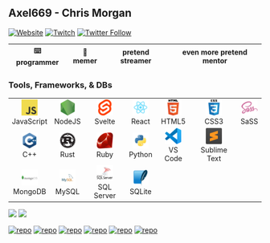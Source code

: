 ## Axel669 - Chris Morgan

<!-- images generated by https://shields.io/ -->
[![Website](https://img.shields.io/website?label=axel669.net&style=for-the-badge&up_color=seagreen&url=https%3A%2F%2Faxel669.net)](https://axel669.net)
[![Twitch](https://img.shields.io/twitch/status/axel669?color=teal&logo=twitch&logoColor=teal&style=for-the-badge)](https://twitch.tv/axel669)
[![Twitter Follow](https://img.shields.io/twitter/follow/axel669?color=00aaff&logo=twitter&style=for-the-badge)](https://twitter.com/intent/follow?original_referer=https%3A%2F%2Fgithub.com%2Faxel669&screen_name=axel669)

| ⌨️ programmer | 🦀 memer | pretend streamer | even more pretend mentor |
| --- | --- | --- | --- |

### Tools, Frameworks, & DBs

<!-- icons are from https://github.com/github/explore/tree/main/topics, commit 2dca03adcddd05cb232d56c1ed100544cd57e3f8 -->
<table>
    <tr>
        <td align="center">
            <img src="https://raw.githubusercontent.com/github/explore/2dca03adcddd05cb232d56c1ed100544cd57e3f8/topics/javascript/javascript.png" height="32px" />
            <br />
            JavaScript
        </td>
        <td align="center">
            <img src="https://raw.githubusercontent.com/github/explore/2dca03adcddd05cb232d56c1ed100544cd57e3f8/topics/nodejs/nodejs.png" height="32px" />
            <br />
            NodeJS
        </td>
        <td align="center">
            <img src="https://raw.githubusercontent.com/github/explore/2dca03adcddd05cb232d56c1ed100544cd57e3f8/topics/svelte/svelte.png" height="32px" />
            <br />
            Svelte
        </td>
        <td align="center">
            <img src="https://raw.githubusercontent.com/github/explore/2dca03adcddd05cb232d56c1ed100544cd57e3f8/topics/react/react.png" height="32px" />
            <br />
            React
        </td>
        <td align="center">
            <img src="https://raw.githubusercontent.com/github/explore/2dca03adcddd05cb232d56c1ed100544cd57e3f8/topics/html/html.png" height="32px" />
            <br />
            HTML5
        </td>
        <td align="center">
            <img src="https://raw.githubusercontent.com/github/explore/2dca03adcddd05cb232d56c1ed100544cd57e3f8/topics/css/css.png" height="32px" />
            <br />
            CSS3
        </td>
        <td align="center">
            <img src="https://raw.githubusercontent.com/github/explore/2dca03adcddd05cb232d56c1ed100544cd57e3f8/topics/sass/sass.png" height="32px" />
            <br />
            SaSS
        </td>
    </tr>
    <tr>
        <td align="center">
            <img src="https://raw.githubusercontent.com/github/explore/2dca03adcddd05cb232d56c1ed100544cd57e3f8/topics/cpp/cpp.png" height="32px" />
            <br />
            C++
        </td>
        <td align="center">
            <img src="https://raw.githubusercontent.com/github/explore/2dca03adcddd05cb232d56c1ed100544cd57e3f8/topics/rust/rust.png" height="32px" />
            <br />
            Rust
        </td>
        <td align="center">
            <img src="https://raw.githubusercontent.com/github/explore/2dca03adcddd05cb232d56c1ed100544cd57e3f8/topics/ruby/ruby.png" height="32px" />
            <br />
            Ruby
        </td>
        <td align="center">
            <img src="https://raw.githubusercontent.com/github/explore/2dca03adcddd05cb232d56c1ed100544cd57e3f8/topics/python/python.png" height="32px" />
            <br />
            Python
        </td>
        <td align="center">
            <img src="https://raw.githubusercontent.com/github/explore/2dca03adcddd05cb232d56c1ed100544cd57e3f8/topics/visual-studio-code/visual-studio-code.png" height="32px" />
            <br />
            VS Code
        </td>
        <td align="center">
            <img src="https://raw.githubusercontent.com/github/explore/2dca03adcddd05cb232d56c1ed100544cd57e3f8/topics/sublime-text/sublime-text.png" height="32px" />
            <br />
            Sublime Text
        </td>
    </tr>
    <tr>
        <td align="center">
            <img src="https://raw.githubusercontent.com/github/explore/2dca03adcddd05cb232d56c1ed100544cd57e3f8/topics/mongodb/mongodb.png" height="32px" />
            <br />
            MongoDB
        </td>
        <td align="center">
            <img src="https://raw.githubusercontent.com/github/explore/2dca03adcddd05cb232d56c1ed100544cd57e3f8/topics/mysql/mysql.png" height="32px" />
            <br />
            MySQL
        </td>
        <td align="center">
            <img src="https://raw.githubusercontent.com/github/explore/2dca03adcddd05cb232d56c1ed100544cd57e3f8/topics/sql-server/sql-server.png" height="32px" />
            <br />
            SQL Server
        </td>
        <td align="center">
            <img src="https://raw.githubusercontent.com/github/explore/2dca03adcddd05cb232d56c1ed100544cd57e3f8/topics/sqlite/sqlite.png" height="32px" />
            <br />
            SQLite
        </td>
    </tr>
</table>

<!-- card generated by https://github.com/anuraghazra/github-readme-stats -->
<img src="https://github-readme-stats-git-masterrstaa-rickstaa.vercel.app/api/top-langs?username=axel669&theme=gotham" />
<img src="https://github-readme-stats-git-masterrstaa-rickstaa.vercel.app/api?username=axel669&hide=contribs,prs,issues&show_icons=true&theme=gotham" />

[![repo](https://github-readme-stats-git-masterrstaa-rickstaa.vercel.app/api/pin?username=axel669&theme=gotham&repo=teascript)](https://github.com/axel669/teascript)
[![repo](https://github-readme-stats-git-masterrstaa-rickstaa.vercel.app/api/pin?username=axel669&theme=gotham&repo=kingsport)](https://github.com/axel669/kingsport)
[![repo](https://github-readme-stats-git-masterrstaa-rickstaa.vercel.app/api/pin?username=axel669&theme=gotham&repo=svelte-doric)](https://github.com/axel669/svelte-doric)
[![repo](https://github-readme-stats-git-masterrstaa-rickstaa.vercel.app/api/pin?username=axel669&theme=gotham&repo=immutable-update)](https://github.com/axel669/immutable-update)
[![repo](https://github-readme-stats-git-masterrstaa-rickstaa.vercel.app/api/pin?username=axel669&theme=gotham&repo=axel-keyboard)](https://github.com/axel669/axel-keyboard)
[![repo](https://github-readme-stats-git-masterrstaa-rickstaa.vercel.app/api/pin?username=axel669&theme=gotham&repo=countdown.axel669.net)](https://github.com/axel669/countdown.axel669.net)
